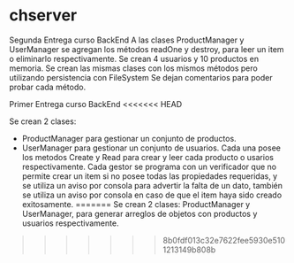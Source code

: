 # chserver
Segunda Entrega curso BackEnd
A las clases ProductManager y UserManager se agregan los métodos readOne y destroy, para leer un item o eliminarlo respectivamente. Se crean 4 usuarios y 10 productos en memoria.
Se crean las mismas clases con los mismos métodos pero utilizando persistencia con FileSystem
Se dejan comentarios para poder probar cada método.




Primer Entrega curso BackEnd
<<<<<<< HEAD

Se crean 2 clases: 
  - ProductManager para gestionar un conjunto de productos.
  - UserManager para gestionar un conjunto de usuarios.
Cada una posee los metodos Create y Read para crear y leer cada producto o usarios respectivamente.
Cada gestor se programa con un verificador que no permite crear un item si no posee todas las propiedades requeridas, y se utiliza un aviso por consola para advertir la falta de un dato, también se utiliza un aviso por consola en caso de que el item haya sido creado exitosamente.
=======
Se crean 2 clases: ProductManager y UserManager, para generar arreglos de objetos con productos y usuarios respectivamente.
>>>>>>> 8b0fdf013c32e7622fee5930e5101213149b808b
